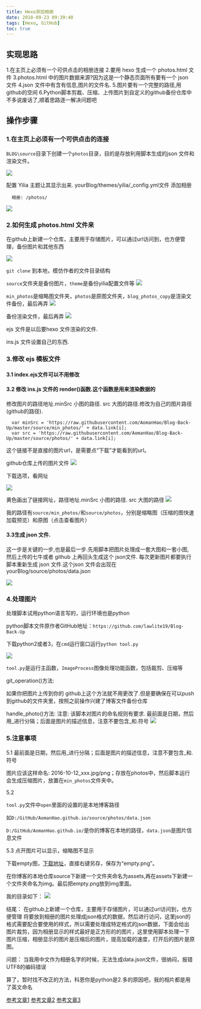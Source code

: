 ```yaml
---
title: Hexo添加相册
date: 2018-09-23 09:39:40
tags: [Hexo, GitHub]
toc: true
---
```




<!--more-->

## 实现思路
1.在主页上必须有一个可供点击的相册连接
2.要用 hexo 生成一个 photos.html 文件
3.photos.html 中的图片数据来源?因为这是一个静态页面所有要有一个 json 文件
4.json 文件中有含有信息,图片的文件名.
5.图片要有一个完整的路径,用github的空间
6.Python脚本剪裁、压缩、上传图片到自定义的github备份仓库中
不多说废话了,顺着思路逐一解决问题吧

## 操作步骤
### 1.在主页上必须有一个可供点击的连接
`BLOG\source`目录下创建一个`photos`目录，目的是存放利用脚本生成的json 文件和渲染文件。

![](http://p3qhnc0eg.bkt.clouddn.com/img/blog/blog_photos_1.png)



配置 Yilia 主题让其显示出来.
yourBlog/themes/yilia/_config.yml文件
添加相册

```
  相册: /photos/
```
![](http://p3qhnc0eg.bkt.clouddn.com/img/blog/blog_head_photo1.png)


### 2.如何生成 photos.html 文件来

在github上新建一个仓库，主要用于存储图片，可以通过url访问到，也方便管理，备份图片和其他东西

![](http://p3qhnc0eg.bkt.clouddn.com/img/blog/blog_backup1.png)

`git clone` 到本地，模仿作者的文件目录结构

`source`文件夹是备份图片，`theme`是备份yilia配置文件等
![](http://p3qhnc0eg.bkt.clouddn.com/img/blog/blog_backup2.png)

`min_photos`是缩略图文件夹，`photos`是原图文件夹，`blog_photos_copy`是渲染文件备份，最后再弄
![](http://p3qhnc0eg.bkt.clouddn.com/img/blog/blog_backup3.png)

备份渲染文件，最后再弄
![](http://p3qhnc0eg.bkt.clouddn.com/img/blog/blog_backup4.png)


ejs 文件是以后要hexo 文件渲染的文件.

ins.js 文件设置自己的东西.

### 3.修改 ejs 模板文件

#### 3.1 index.ejs文件可以不用修改

#### 3.2 修改 ins.js 文件的 render()函数.这个函数是用来渲染数据的

修改图片的路径地址.minSrc 小图的路径. src 大图的路径.修改为自己的图片路径(github的路径).

```
  var minSrc = 'https://raw.githubusercontent.com/AomanHao/Blog-Back-Up/master/source/min_photos/' + data.link[i];
  var src = 'https://raw.githubusercontent.com/AomanHao/Blog-Back-Up/master/source/photos/' + data.link[i];
```

这个链接不是直接的图片url，是需要点“下载”才能看到的url。

github仓库上传的图片文件
![](http://p3qhnc0eg.bkt.clouddn.com/img/blog/blog_photos_git_1.png)

下载选项，看网址

![](http://p3qhnc0eg.bkt.clouddn.com/img/blog/blog_photos_git_2.png)


黄色画出了链接网址，路径地址.minSrc 小图的路径. src 大图的路径
![](http://p3qhnc0eg.bkt.clouddn.com/img/blog/blog_photos_git_3.png)


我的路径有`source/min_photos/`和`source/photos`，分别是缩略图（压缩的图快速加载预览）和原图（点击查看图片）



#### 3.3生成 json 文件.

这一步是关键的一步,也是最后一步.先用脚本把图片处理成一套大图和一套小图,
然后上传的七牛或者 github 上再回头生成这个 json文件.
每次更新图片都要执行脚本重新生成 json 文件.这个json 文件会出现在
yourBlog/source/photos/data.json

![](http://p3qhnc0eg.bkt.clouddn.com/img/blog/blog_photos_2.png)

### 4.处理图片
处理脚本试用python语言写的，运行环境也是python

python脚本文件原作者GitHub地址：`https://github.com/lawlite19/Blog-Back-Up`

下载python2或者3，在`cmd`运行窗口运行`python tool.py`

![](http://p3qhnc0eg.bkt.clouddn.com/img/blog/blog_python1.png)

`tool.py`是运行主函数，`ImageProcess`图像处理功能函数，包括裁剪、压缩等

git_operation()方法:

如果你把图片上传到你的 github上这个方法就不用更改了.但是要确保在可以push到github的文件夹里，按照之前操作兴建了博客文件备份仓库

handle_photo()方法:
注意: 该脚本对图片的命名规则有要求.
最前面是日期，然后用_进行分隔；后面是图片的描述信息，注意不要包含_和.符号
![](http://p3qhnc0eg.bkt.clouddn.com/img/blog/blog_photos_git_4.png)

### 5.注意事项
5.1 
最前面是日期，然后用_进行分隔；后面是图片的描述信息，注意不要包含_和.符号

图片应该这样命名: 2016-10-12_xxx.jpg/png；存放在photos中，然后脚本运行会生成压缩图片，放置在`min_photos`文件夹中。

5.2

`tool.py`文件中`open`里面的设置的是本地博客路径

如`D:/GitHub/AomanHao.github.io/source/photos/data.json`

`D:/GitHub/AomanHao.github.io/`是你的博客在本地的路径，`data.json`是图片信息文件

5.3
点开图片可以显示，缩略图不显示

下载empty图，[下载地址](https://raw.githubusercontent.com/wardseptember/BlogPicture/master/assets/img/empty.png)，直接右键另存，保存为“empty.png”。

在你博客的本地仓库source下新建一个文件夹命名为assets,再在assets下新建一个文件夹命名为img。最后把empty.png放到img里面。

我的目录如下：
![](http://p3qhnc0eg.bkt.clouddn.com/img/blog/blog_photos_git_5.png)


结尾：
在github上新建一个仓库，主要用于存储图片，可以通过url访问到，也方便管理
将要放到相册的图片处理成json格式的数据，然后进行访问，这里json的格式需要配合要使用的样式，所以需要处理成特定格式的json数据，下面会给出
图片裁剪，因为相册显示的样式最好是正方形的的图片，这里使用脚本处理一下
图片压缩，相册显示的图片是压缩后的图片，提高加载的速度，打开后的图片是原图。

问题：
当我用中文作为相册名字的时候，无法生成data.json文件，很纳闷，报错 UTF8的编码错误

算了，暂时找不改正的方法，科恩你是python是2.多的原因吧，我的相片都是用了英文命名

[参考文章1](https://www.jianshu.com/p/a9f309aaa0e0)
[参考文章2](http://lawlite.me/2017/04/13/Hexo-Github%E5%AE%9E%E7%8E%B0%E7%9B%B8%E5%86%8C%E5%8A%9F%E8%83%BD/)
[参考文章3](https://blog.csdn.net/wardseptember/article/details/82780684)






